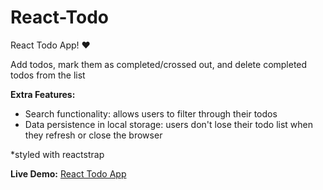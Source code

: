 # React-Todo

React Todo App! ❤️ 

Add todos, mark them as completed/crossed out, and delete completed todos from the list

**Extra Features:**
- Search functionality: allows users to filter through their todos
- Data persistence in local storage: users don't lose their todo list when they refresh or close the browser

*styled with reactstrap

**Live Demo:**
[React Todo App](https://elated-lichterman-dab95c.netlify.com/)
